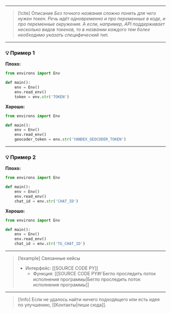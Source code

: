 ***

> [!cite] Описание
>_Без точного названия сложно понять для чего нужен токен. Речь идёт одновременно и про переменные в коде, и про переменные окружения.
А если, например, API поддерживает несколько видов токенов, то в названии каждого тем более необходимо указать специфический тип._

***
### 💡 Пример 1


**Плохо:**
```python
from environs import Env

def main():
    env = Env()
    env.read_env()
    token = env.str('TOKEN')
```

**Хорошо:**
```python
from environs import Env

def main():
    env = Env()
    env.read_env()
    geocoder_token = env.str('YANDEX_GEOCODER_TOKEN')
```

***
### 💡 Пример 2


**Плохо:**
```python
from environs import Env

def main():
    env = Env()
    env.read_env()
    chat_id = env.str('CHAT_ID')
```

**Хорошо:**
```python
from environs import Env

def main():
    env = Env()
    env.read_env()
    chat_id = env.str('TG_CHAT_ID')
```

***

> [!example] Связанные кейсы
>- Интерфейс: [[SOURCE CODE PY]]
>	- Функция: [[SOURCE CODE PY#𝑓 Бегло проследить поток исполнения программы|Бегло проследить поток исполнения программы]]

***

> [!info]
> Если не удалось найти ничего подходящего или есть идея по улучшению, [[Контакты|пиши сюда]].
